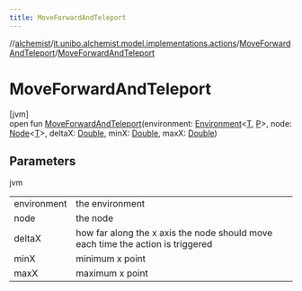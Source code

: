 ```yaml
---
title: MoveForwardAndTeleport
---
```

//[alchemist](../../../index.html)/[it.unibo.alchemist.model.implementations.actions](../index.html)/[MoveForwardAndTeleport](index.html)/[MoveForwardAndTeleport](-move-forward-and-teleport.html)



# MoveForwardAndTeleport



[jvm]\
open fun [MoveForwardAndTeleport](-move-forward-and-teleport.html)(environment: [Environment](../../it.unibo.alchemist.model.interfaces/-environment/index.html)<[T](../../it.unibo.alchemist.model.implementations.layers/-step-layer/index.html), [P](../../it.unibo.alchemist.model.implementations.layers/-step-layer/index.html)>, node: [Node](../../it.unibo.alchemist.model.interfaces/-node/index.html)<[T](../../it.unibo.alchemist.model.implementations.layers/-step-layer/index.html)>, deltaX: [Double](https://kotlinlang.org/api/latest/jvm/stdlib/kotlin/-double/index.html), minX: [Double](https://kotlinlang.org/api/latest/jvm/stdlib/kotlin/-double/index.html), maxX: [Double](https://kotlinlang.org/api/latest/jvm/stdlib/kotlin/-double/index.html))



## Parameters


jvm

| | |
|---|---|
| environment | the environment |
| node | the node |
| deltaX | how far along the x axis the node should move each time the action is triggered |
| minX | minimum x point |
| maxX | maximum x point |




